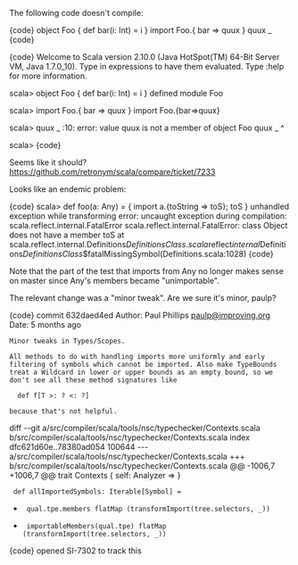 The following code doesn't compile:

{code}
object Foo { def bar(i: Int) = i }
import Foo.{ bar => quux }
quux _
{code}

{code}
Welcome to Scala version 2.10.0 (Java HotSpot(TM) 64-Bit Server VM, Java 1.7.0_10).
Type in expressions to have them evaluated.
Type :help for more information.

scala> object Foo { def bar(i: Int) = i }
defined module Foo

scala> import Foo.{ bar => quux }
import Foo.{bar=>quux}

scala> quux _
<console>:10: error: value quux is not a member of object Foo
              quux _
              ^

scala> 
{code}

Seems like it should?
https://github.com/retronym/scala/compare/ticket/7233

Looks like an endemic problem:

{code}
scala> def foo(a: Any) = { import a.{toString => toS}; toS }
unhandled exception while transforming <console>
error: uncaught exception during compilation: scala.reflect.internal.FatalError
scala.reflect.internal.FatalError: class Object does not have a member toS
	at scala.reflect.internal.Definitions$DefinitionsClass.scala$reflect$internal$Definitions$DefinitionsClass$$fatalMissingSymbol(Definitions.scala:1028)
{code}

Note that the part of the test that imports from Any no longer makes sense on master since Any's members became "unimportable".

The relevant change was a "minor tweak". Are we sure it's minor, paulp?

{code}
commit 632daed4ed
Author: Paul Phillips <paulp@improving.org>
Date:   5 months ago

    Minor tweaks in Types/Scopes.
    
    All methods to do with handling imports more uniformly and early
    filtering of symbols which cannot be imported. Also make TypeBounds
    treat a Wildcard in lower or upper bounds as an empty bound, so we
    don't see all these method signatures like
    
      def f[T >: ? <: ?]
    
    because that's not helpful.

diff --git a/src/compiler/scala/tools/nsc/typechecker/Contexts.scala b/src/compiler/scala/tools/nsc/typechecker/Contexts.scala
index dfc621d60e..78380ad054 100644
--- a/src/compiler/scala/tools/nsc/typechecker/Contexts.scala
+++ b/src/compiler/scala/tools/nsc/typechecker/Contexts.scala
@@ -1006,7 +1006,7 @@ trait Contexts { self: Analyzer =>
     }
 
     def allImportedSymbols: Iterable[Symbol] =
-      qual.tpe.members flatMap (transformImport(tree.selectors, _))
+      importableMembers(qual.tpe) flatMap (transformImport(tree.selectors, _))
 

{code}
opened SI-7302 to track this
